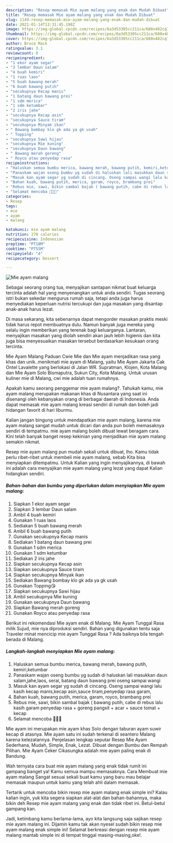 ```yaml
---
description: "Resep memasak Mie ayam malang yang enak dan Mudah Dibuat"
title: "Resep memasak Mie ayam malang yang enak dan Mudah Dibuat"
slug: 1149-resep-memasak-mie-ayam-malang-yang-enak-dan-mudah-dibuat
date: 2021-01-14T13:31:45.198Z
image: https://img-global.cpcdn.com/recipes/6a3d53305cc211ca/680x482cq70/mie-ayam-malang-foto-resep-utama.jpg
thumbnail: https://img-global.cpcdn.com/recipes/6a3d53305cc211ca/680x482cq70/mie-ayam-malang-foto-resep-utama.jpg
cover: https://img-global.cpcdn.com/recipes/6a3d53305cc211ca/680x482cq70/mie-ayam-malang-foto-resep-utama.jpg
author: Bruce Mack
ratingvalue: 3.1
reviewcount: 8
recipeingredient:
- "1 ekor ayam segar"
- "3 lembar Daun salam"
- "4 buah kemiri"
- "1 ruas laos"
- "5 buah bawang merah"
- "6 buah bawang putih"
- "secukupnya Kecap manis"
- "1 batang daun bawang prei"
- "1 sdm merica"
- "1 sdm ketumbar"
- "2 iris jahe"
- "secukupnya Kecap asin"
- "secukupnya Sauce tiram"
- "secukupnya Minyak ikan"
- " Bawang bombay klo gk ada ya gk usah"
- " Topping"
- "secukupnya Sawi hijau"
- "secukupnya Mie kuning"
- "secukupnya Daun bawang"
- " Bawang merah goreng"
- " Royco atau penyedap rasa"
recipeinstructions:
- "Haluskan semua bumbu merica, bawang merah, bawang putih, kemiri,ketumbar"
- "Panaskam wajan oseng bumbu yg sudah di haluskan lali masukkan daun salam,jahe,laos, serai, batang daun bawang prei oseng sampai wangi"
- "Masuk kan ayam segar yg sudah di cincang. Oseng sampai wangi lalu kasih kecap manis,kecap asin,sauce tiram,penyedap rasa garam,"
- "Bahan kuah, bawang putih, merica, garam, royco, brambang prei"
- "Rebus mie, sawi, bikin sambal bajak ( bawang putih, cabe di rebus lalu kasih garam penyedap rasa + goreng pangsit + acar + sauce tomat + kecap"
- "Selamat mencoba 🤗🤗🤗"
categories:
- Resep
tags:
- mie
- ayam
- malang

katakunci: mie ayam malang 
nutrition: 270 calories
recipecuisine: Indonesian
preptime: "PT18M"
cooktime: "PT55M"
recipeyield: "4"
recipecategory: Dessert

---
```



![Mie ayam malang](https://img-global.cpcdn.com/recipes/6a3d53305cc211ca/680x482cq70/mie-ayam-malang-foto-resep-utama.jpg)

Sebagai seorang orang tua, menyajikan santapan nikmat buat keluarga tercinta adalah hal yang menyenangkan untuk anda sendiri. Tugas seorang istri bukan sekedar mengurus rumah saja, tetapi anda juga harus menyediakan keperluan nutrisi tercukupi dan juga masakan yang disantap anak-anak harus lezat.

Di masa  sekarang, kita sebenarnya dapat mengorder masakan praktis meski tidak harus repot membuatnya dulu. Namun banyak juga mereka yang selalu ingin memberikan yang terenak bagi keluarganya. Lantaran, menyajikan masakan yang diolah sendiri akan jauh lebih higienis dan kita juga bisa menyesuaikan masakan tersebut berdasarkan kesukaan orang tercinta. 

Mie Ayam Malang Paduan Cwie Mie dan Mie ayam menjadikan rasa yang khas dan unik..menikmati mie ayam di Malang, yaitu Mie Ayam Jakarta Cak Ontel Lavalette yang berlokasi di Jalan WR. Supratman, Klojen, Kota Malang dan Mie Ayam Solo Bismaputra, Sukun City, Kota Malang. Untuk urusan kuliner mie di Malang, cwi mie adalah tuan rumahnya.

Apakah kamu seorang penggemar mie ayam malang?. Tahukah kamu, mie ayam malang merupakan makanan khas di Nusantara yang saat ini disenangi oleh kebanyakan orang di berbagai daerah di Indonesia. Anda dapat memasak mie ayam malang kreasi sendiri di rumah dan boleh jadi hidangan favorit di hari liburmu.

Kalian jangan bingung untuk mendapatkan mie ayam malang, karena mie ayam malang sangat mudah untuk dicari dan anda pun boleh memasaknya sendiri di tempatmu. mie ayam malang boleh dibuat lewat beragam cara. Kini telah banyak banget resep kekinian yang menjadikan mie ayam malang semakin nikmat.

Resep mie ayam malang pun mudah sekali untuk dibuat, lho. Kamu tidak perlu ribet-ribet untuk membeli mie ayam malang, sebab Kita bisa menyiapkan ditempatmu. Untuk Kalian yang ingin menyajikannya, di bawah ini adalah cara menyajikan mie ayam malang yang lezat yang dapat Kalian hidangkan sendiri.

<!--inarticleads1-->

##### Bahan-bahan dan bumbu yang diperlukan dalam menyiapkan Mie ayam malang:

1. Siapkan 1 ekor ayam segar
1. Siapkan 3 lembar Daun salam
1. Ambil 4 buah kemiri
1. Gunakan 1 ruas laos
1. Sediakan 5 buah bawang merah
1. Ambil 6 buah bawang putih
1. Gunakan secukupnya Kecap manis
1. Sediakan 1 batang daun bawang prei
1. Gunakan 1 sdm merica
1. Gunakan 1 sdm ketumbar
1. Sediakan 2 iris jahe
1. Siapkan secukupnya Kecap asin
1. Siapkan secukupnya Sauce tiram
1. Siapkan secukupnya Minyak ikan
1. Sediakan  Bawang bombay klo gk ada ya gk usah
1. Gunakan  Topping😘
1. Siapkan secukupnya Sawi hijau
1. Ambil secukupnya Mie kuning
1. Gunakan secukupnya Daun bawang
1. Siapkan  Bawang merah goreng
1. Gunakan  Royco atau penyedap rasa


Berikut ini rekomendasi Mie ayam enak di Malang. Mie Ayam Tunggal Rasa milik Sujud, mie nya diproduksi sendiri. Bahan yang digunakan tentu saja Traveler minat mencicip mie ayam Tunggal Rasa ? Ada baiknya bila tengah berada di Malang. 

<!--inarticleads2-->

##### Langkah-langkah menyiapkan Mie ayam malang:

1. Haluskan semua bumbu merica, bawang merah, bawang putih, kemiri,ketumbar
1. Panaskam wajan oseng bumbu yg sudah di haluskan lali masukkan daun salam,jahe,laos, serai, batang daun bawang prei oseng sampai wangi
1. Masuk kan ayam segar yg sudah di cincang. Oseng sampai wangi lalu kasih kecap manis,kecap asin,sauce tiram,penyedap rasa garam,
1. Bahan kuah, bawang putih, merica, garam, royco, brambang prei
1. Rebus mie, sawi, bikin sambal bajak ( bawang putih, cabe di rebus lalu kasih garam penyedap rasa + goreng pangsit + acar + sauce tomat + kecap
1. Selamat mencoba 🤗🤗🤗


Mie ayam ini merupakan mie ayam khas Solo dengan taburan ayam suwir kecap di atasnya. Mie ayam satu ini sudah terkenal di seantero Malang karena kelezatannya. Penjelasan lengkap seputar Resep Mie Ayam Sederhana, Mudah, Simple, Enak, Lezat. Dibuat dengan Bumbu dan Rempah Pilihan. Mie Ayam Ceker Cikasungka adalah mie ayam paling enak di Bandung. 

Wah ternyata cara buat mie ayam malang yang enak tidak rumit ini gampang banget ya! Kamu semua mampu memasaknya. Cara Membuat mie ayam malang Sangat sesuai sekali buat kamu yang baru mau belajar memasak maupun untuk kamu yang telah ahli dalam memasak.

Tertarik untuk mencoba bikin resep mie ayam malang enak simple ini? Kalau kalian ingin, yuk kita segera siapkan alat-alat dan bahan-bahannya, maka bikin deh Resep mie ayam malang yang enak dan tidak ribet ini. Betul-betul gampang kan. 

Jadi, ketimbang kamu berlama-lama, ayo kita langsung saja sajikan resep mie ayam malang ini. Dijamin kamu tak akan nyesel sudah bikin resep mie ayam malang enak simple ini! Selamat berkreasi dengan resep mie ayam malang mantab simple ini di tempat tinggal masing-masing,oke!.

